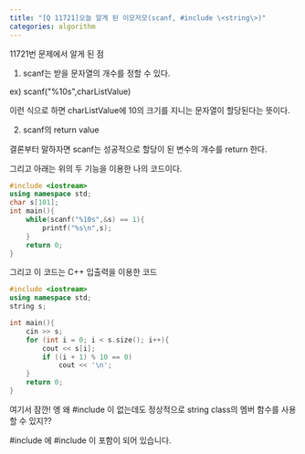 ```yaml
---
title: "[Q 11721]오늘 알게 된 이모저모(scanf, #include \<string\>)"
categories: algorithm
---
```

11721번 문제에서 알게 된 점

1) scanf는 받을 문자열의 개수를 정할 수 있다.

ex) scanf("%10s",charListValue)

이런 식으로 하면 charListValue에 10의 크기를 지니는 문자열이 할당된다는 뜻이다.

2) scanf의 return value

결론부터 말하자면 scanf는 성공적으로 할당이 된 변수의 개수를 return 한다.

그리고  아래는 위의 두 기능을 이용한 나의 코드이다.

```cpp
#include <iostream>
using namespace std;
char s[101];
int main(){
    while(scanf("%10s",&s) == 1){
        printf("%s\n",s);
    }
    return 0;
}
```

그리고 이 코드는 C++ 입출력을 이용한 코드

```cpp
#include <iostream>
using namespace std;
string s;

int main(){
    cin >> s;
    for (int i = 0; i < s.size(); i++){
        cout << s[i];
        if ((i + 1) % 10 == 0)
            cout << '\n';
    }
    return 0;
}
```

여기서 잠깐! 엥 왜 #include <string>이 없는데도 정상적으로 string class의 멤버 함수를 사용할 수 있지??

#include <iostream>에 #include <string>이 포함이 되어 있습니다.

